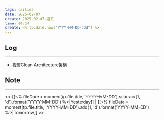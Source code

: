 ```yaml
---
tags: dailies  
date: 2025-02-07
create: 2025-02-07-週五
time: 09:24
create: <% tp.date.now("YYYY-MM-DD-ddd") %>
---
```

## Log
---
- 複習Clean Architecture架構

## Note
---


<< [[<% fileDate = moment(tp.file.title, 'YYYY-MM-DD').subtract(1, 'd').format('YYYY-MM-DD') %>|Yesterday]] | [[<% fileDate = moment(tp.file.title, 'YYYY-MM-DD').add(1, 'd').format('YYYY-MM-DD') %>|Tomorrow]] >>